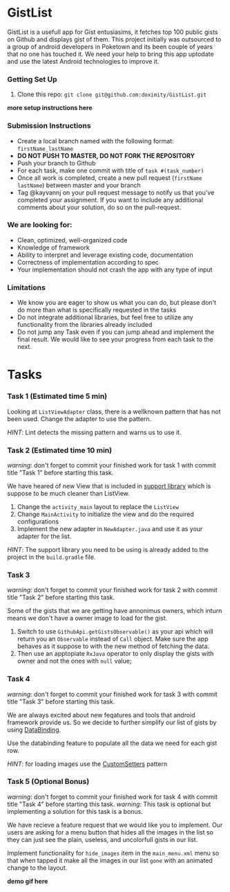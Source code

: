 # GistList
GistList is a usefull app for Gist entusiasims, it fetches top 100 public gists on Github and displays gist of them.
This project initially was outsourced to a group of android developers in Poketown and its been couple of years that no one has touched it. We need your help to bring this app uptodate and use the latest Android technologies to improve it.

### Getting Set Up
1. Clone this repo: `git clone git@github.com:doximity/GistList.git`

**more setup instructions here**

### Submission Instructions

* Create a local branch named with the following format: `firstName_lastName`
* **DO NOT PUSH TO MASTER, DO NOT FORK THE REPOSITORY**
* Push your branch to Github
* For each task, make one commit with title of `task #(task_number)`
* Once all work is completed, create a new pull request (`firstName lastName`) between master and your branch
* Tag @kayvannj on your pull request message to notify us that you've completed your assignment. If you want to include any additional comments about your solution, do so on the pull-request.

### We are looking for:
* Clean, optimized, well-organized code
* Knowledge of framework
* Ability to interpret and leverage existing code, documentation
* Correctness of implementation according to spec
* Your implementation should not crash the app with any type of input

### Limitations
* We know you are eager to show us what you can do, but please don't do more than what is specifically requested in the tasks
* Do not integrate additional libraries, but feel free to utilize any functionality from the libraries already included
* Do not jump any Task even if you can jump ahead and implement the final result. We would like to see your progress from each task to the next.

# Tasks
### Task 1 (Estimated time 5 min)

Looking at `ListViewAdapter` class, there is a wellknown pattern that has not been used.
Change the adapter to use the pattern.

*HINT*: Lint detects the missing pattern and warns us to use it.

### Task 2 (Estimated time 10 min)
*warning*: don't forget to commit your finished work for task 1 with commit title "Task 1" before starting this task.

We have heared of new View that is included in [support library](https://developer.android.com/topic/libraries/support-library/features.html) which is suppose to be much cleaner than ListView.
1. Change the `activity_main` layout to replace the `ListView`
2. Change `MainActivity` to initialize the view and do the required configurations
3. Implement the new adapter in `NewAdapter.java` and use it as your adapter for the list.

*HINT*: The support library you need to be using is already added to the project in the `build.gradle` file.

### Task 3
*warning*: don't forget to commit your finished work for task 2 with commit title "Task 2" before starting this task.

Some of the gists that we are getting have annonimus owners, which inturn means we don't have a owner image to load for the gist. 

1. Switch to use `GithubApi.getGistsObservable()` as your api which will return you an `Observable` instead of `Call` object. Make sure the app behaves as it suppose to with the new method of fetching the data.  
2. Then use an apptopiate `RxJava` operator to only display the gists with owner and not the ones with `null` value;

### Task 4
*warning*: don't forget to commit your finished work for task 3 with commit title "Task 3" before starting this task.

We are always excited about new feqatures and tools that android framework provide us. So we decide to further simplify our list of gists by using [DataBinding](https://developer.android.com/topic/libraries/data-binding/index.html).

Use the databinding feature to populate all the data we need for each gist row.

*HINT*: for loading images use the [CustomSetters](https://developer.android.com/topic/libraries/data-binding/index.html#custom_setters) pattern

### Task 5 (Optional Bonus)
*warning*: don't forget to commit your finished work for task 4 with commit title "Task 4" before starting this task.
*warning*: This task is optional but implementing a solution for this task is a bonus.

We have recieve a feature request that we would like you to implement. Our users are asking for a menu button that hides all the images in the list so they can just see the plain, useless, and uncolorfull gists in our list.

Implement functionality for `hide_images` item in the `main_menu.xml` menu so that when tapped it make all the images in our list `gone` with an animated change to the layout. 

**demo gif here**


